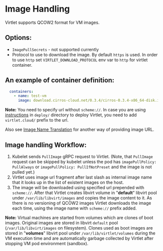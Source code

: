# Image Handling

Virtlet supports QCOW2 format for VM images.

## Options:
- `ImagePullSecrets` - not supported currently
- Protocol to use to download the image. By default `https` is used. In order to use `http` set `VIRTLET_DOWNLOAD_PROTOCOL` env var to `http` for virtlet container.

## An example of container definition:

```yaml
  containers:
    - name: test-vm
      image: download.cirros-cloud.net/0.3.4/cirros-0.3.4-x86_64-disk.img
```

**Note:** You need to specify url without `scheme://`. In case you are using [instructions](../deploy/README.md) in `deploy/` directory to deploy Virtlet, you need to add `virtlet.cloud/` prefix to the url.

Also see [Image Name Translation](image-name-translation.md) for another way of providing image URL.

## Image handling Workflow:
1. Kubelet sends `PullImage` gRPC request to Virtlet.
(Note, that `PullImage` request can be skipped by kubelet unless the pod has `imagePullPolicy: PullAlways` or `imagePullPolicy: PullIfNotPreset` and the image is not pulled yet.)
1. Virtlet uses image url fragment after last slash as internal image name that it looks up in the list of existent images on the host.
1. The image will be downloaded using specified url prepended with `scheme://`. After that Virtlet creates libvirt volume in "**default**" libvirt pool under `/var/lib/libvirt/images` and copies the image content to it. As there is no versioning of QCOW2 images Virtlet downloads the image each time, using the image name with `scheme://` prefix added.

**Note:** Virtual machines are started from volumes which are clones of boot images.
Original images are stored in libvirt `default` pool (`/var/lib/libvirt/images` on filesystem).
Clones used as boot images are stored in "**volumes**" libvirt pool under `/var/lib/virtlet/volumes`
during the VM execution time and are automatically garbage collected by Virtlet
after stopping VM pod environment (sandbox).
